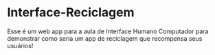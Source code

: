# Interface-Reciclagem
Esse é um web app para a aula de Interface Humano Computador para demonstrar como seria um app de reciclagem que recompensa seus usuários!
